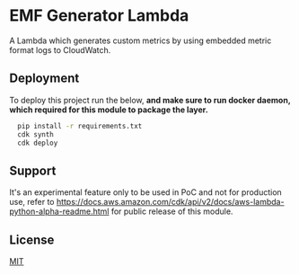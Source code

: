 
# EMF Generator Lambda

A Lambda which generates custom metrics by using embedded metric format logs to CloudWatch.


## Deployment

To deploy this project run the below,
**and make sure to run docker daemon, which required for this module to package the layer.**

```bash
  pip install -r requirements.txt
  cdk synth
  cdk deploy
```


## Support

It's an experimental feature only to be used in PoC and not for production use, refer to https://docs.aws.amazon.com/cdk/api/v2/docs/aws-lambda-python-alpha-readme.html for public release of this module.

## License

[MIT](https://choosealicense.com/licenses/mit/)


